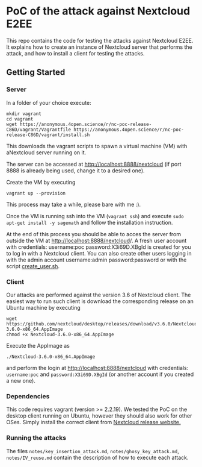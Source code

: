 # PoC of the attack against Nextcloud E2EE

This repo contains the code for testing the attacks against Nextcloud E2EE. It explains how to create an instance of Nextcloud server that performs the attack, and how to install a client for testing the attacks.

## Getting Started

### Server 
In a folder of your choice execute:
```
mkdir vagrant
cd vagrant
wget https://anonymous.4open.science/r/nc-poc-release-C86D/vagrant/Vagrantfile https://anonymous.4open.science/r/nc-poc-release-C86D/vagrant/install.sh
```
This downloads the vagrant scripts to spawn a virtual machine (VM) with aNextcloud server running on it.
 
The server can be accessed at [http://localhost:8888/nextcloud](http://localhost:8888/nextcloud) (if port 8888 is already being used, change it to a desired one).

Create the VM by executing
```
vagrant up --provision
```
This process may take a while, please bare with me :).

Once the VM is running ssh into the VM (```vagrant ssh```) and execute
```sudo apt-get install -y sagemath```
and follow the installation instruction.

At the end of this process you should be able to acces the server from outside the VM at [http://localhost:8888/nextcloud](http://localhost:8888/nextcloud)/. 
A fresh user account with credentials: username:poc password:X3i69D.XBgId is created for you to log in with a Nextcloud client. 
You can also create other users logging in with the admin account username:admin password:password or with the script [create_user.sh](https://anonymous.4open.science/r/nc-poc-release-C86D/scripts/create_user.sh).

### Client
Our attacks are performed against the version 3.6 of Nextcloud client. 
The easiest way to run such client is download the corresponding release on an Ubuntu machine by executing
```
wget https://github.com/nextcloud/desktop/releases/download/v3.6.0/Nextcloud-3.6.0-x86_64.AppImage
chmod +x Nextcloud-3.6.0-x86_64.AppImage
```

Execute the AppImage as
```
./Nextcloud-3.6.0-x86_64.AppImage
```
and perform the login at [http://localhost:8888/nextcloud](http://localhost:8888/nextcloud) with credentials: `username:poc` and `password:X3i69D.XBgId` (or another account if you created a new one).

### Dependencies

This code requires vagrant (version >= 2.2.19). We tested the PoC on the desktop client running on Ubuntu, however they should also work for other OSes. Simply install the correct client from
[Nextcloud release website.](https://github.com/nextcloud/desktop/releases/download/v3.6.0)

### Running the attacks
The files `notes/key_insertion_attack.md`, `notes/ghosy_key_attack.md`, `notes/IV_reuse.md` contain the description of how to execute each attack.
